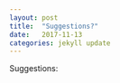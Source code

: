 ```yaml
---
layout: post
title:  "Suggestions?"
date:   2017-11-13
categories: jekyll update
---
```


Suggestions:
